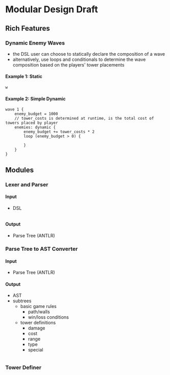 # Modular Design Draft
## Rich Features
### Dynamic Enemy Waves
- the DSL user can choose to statically declare the composition of a wave
- alternatively, use loops and conditionals to determine the wave composition based on the players' tower placements
#### Example 1: Static
```
w
```
#### Example 2: Simple Dynamic
```
wave 1 {
	enemy_budget = 1000
	// tower_costs is determined at runtime, is the total cost of towers placed by player
	enemies: dynamic {
		enemy_budget += tower_costs * 2
		loop (enemy_budget > 0) {
			
		}
	}
}
```

## Modules
### Lexer and Parser
#### Input
- DSL
```

```
#### Output
- Parse Tree (ANTLR)
### Parse Tree to AST Converter
#### Input
- Parse Tree (ANTLR)
#### Output
- AST
- subtrees
	- basic game rules
		- path/walls
		- win/loss conditions
	- tower definitions
		- damage
		- cost
		- range
		- type
		- special
```
```
### Tower Definer
###